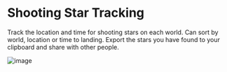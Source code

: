 # Shooting Star Tracking
Track the location and time for shooting stars on each world.
Can sort by world, location or time to landing.
Export the stars you have found to your clipboard and share with other people.


![image](https://user-images.githubusercontent.com/32651842/111877925-88079080-899d-11eb-9290-1dd5c81712fb.png)

